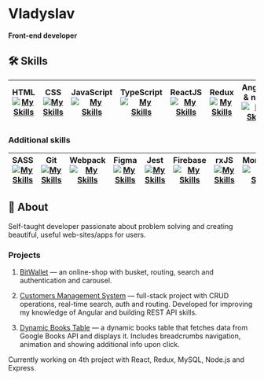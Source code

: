 # Vladyslav 
**Front-end developer**

## 🛠️ Skills
| HTML [![My Skills](https://skillicons.dev/icons?i=html)](https://skillicons.dev)  | CSS [![My Skills](https://skillicons.dev/icons?i=css)](https://skillicons.dev) |  JavaScript   [![My Skills](https://skillicons.dev/icons?i=js)](https://skillicons.dev) | TypeScript   [![My Skills](https://skillicons.dev/icons?i=ts)](https://skillicons.dev)   |  ReactJS  [![My Skills](https://skillicons.dev/icons?i=react)](https://skillicons.dev)   | Redux  [![My Skills](https://skillicons.dev/icons?i=redux)](https://skillicons.dev) | Angular & ngRx [![My Skills](https://skillicons.dev/icons?i=angular)](https://skillicons.dev) |
|---|---|---|---|---|---|---|


### Additional skills
| SASS [![My Skills](https://skillicons.dev/icons?i=sass)](https://skillicons.dev) | Git [![My Skills](https://skillicons.dev/icons?i=git)](https://skillicons.dev) | Webpack [![My Skills](https://skillicons.dev/icons?i=webpack)](https://skillicons.dev)   | Figma [![My Skills](https://skillicons.dev/icons?i=figma)](https://skillicons.dev)  | Jest [![My Skills](https://skillicons.dev/icons?i=jest)](https://skillicons.dev) |  Firebase [![My Skills](https://skillicons.dev/icons?i=firebase)](https://skillicons.dev) | rxJS [![My Skills](https://skillicons.dev/icons?i=rxjs)](https://skillicons.dev) | MongoDB [![My Skills](https://skillicons.dev/icons?i=mongodb)](https://skillicons.dev)| Node.js [![My Skills](https://skillicons.dev/icons?i=nodejs)](https://skillicons.dev) | MySQL [![My Skills](https://skillicons.dev/icons?i=mysql)](https://skillicons.dev) |
|---|---|---|---|---|---|---|---|---|---|


## 📃 About
Self-taught developer passionate about problem solving and creating beautiful, useful web-sites/apps for users. 

### Projects
1. <a href="https://github.com/XeiTon8/BitWallet">BitWallet</a> — an online-shop with busket, routing, search and authentication and carousel. 
2. <a href="https://github.com/XeiTon8/Customers-management-system">Customers Management System</a> — full-stack project with CRUD operations, real-time search, auth and routing. Developed for improving my knowledge of Angular and building REST API skills.

3. <a href="https://github.com/XeiTon8/Dynamic-Books-Table">Dynamic Books Table</a> — a dynamic books table that fetches data from Google Books API and displays it. Includes breadcrumbs navigation, animation and showing additional info upon click.

Currently working on 4th project with React, Redux, MySQL, Node.js and Express. 
